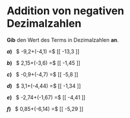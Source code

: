 <!--
version:  0.0.1

language: de

@style
main > *:not(:last-child) {
  margin-bottom: 3rem;
}

input {
    text-align: center;
}

.flex-container {
    display: flex;
    flex-wrap: wrap;
    align-items: stretch;
    gap: 20px;
}

.flex-child {
    flex: 1;
    min-width: 350px;
    margin-right: 20px;
}

@media (max-width: 400px) {
    .flex-child {
        flex: 100%;
        margin-right: 0;
    }
}
@end

formula: \carry   \textcolor{red}{\scriptsize #1}
formula: \digit   \rlap{\carry{#1}}\phantom{#2}#2
formula: \permil  \text{‰}

import: https://raw.githubusercontent.com/LiaTemplates/Tikz-Jax/main/README.md

script: https://cdn.jsdelivr.net/gh/LiaTemplates/Tikz-Jax@main/dist/index.js


tags: Addition, Negative Zahlen, Dezimalzahlen, leicht, niedrig, Angeben

comment: Addiere negative Dezimalzahlen im Kopf.

author: Martin Lommatzsch

-->




# Addition von negativen Dezimalzahlen

**Gib** den Wert des Terms in Dezimalzahlen **an**.

<section class="flex-container">

<div class="flex-child">

__$a)\;\;$__ $ -9,2+(-4,1) =$ [[  -13,3  ]]

</div> 
<div class="flex-child">

__$b)\;\;$__ $ 2,15+(-3,6) =$ [[  -1,45  ]]

</div> 
<div class="flex-child">

__$c)\;\;$__ $ -0,9+(-4,7) =$ [[  -5,8  ]]

</div> 
<div class="flex-child">

__$d)\;\;$__ $ 3,1+(-4,44) =$ [[  -1,34  ]]

</div> 
<div class="flex-child">

__$e)\;\;$__ $ -2,74+(-1,67) =$ [[  -4,41  ]]

</div> 
<div class="flex-child">

__$f)\;\;$__ $ 0,85+(-6,14) =$ [[  -5,29  ]]

</div> 
</section>





